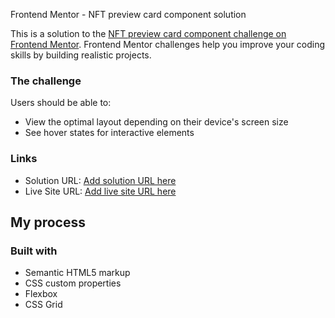  Frontend Mentor - NFT preview card component solution

This is a solution to the [NFT preview card component challenge on Frontend Mentor](https://www.frontendmentor.io/challenges/nft-preview-card-component-SbdUL_w0U). Frontend Mentor challenges help you improve your coding skills by building realistic projects. 

### The challenge

Users should be able to:

- View the optimal layout depending on their device's screen size
- See hover states for interactive elements


### Links

- Solution URL: [Add solution URL here](https://your-solution-url.com)
- Live Site URL: [Add live site URL here](https://your-live-site-url.com)

## My process

### Built with

- Semantic HTML5 markup
- CSS custom properties
- Flexbox
- CSS Grid
